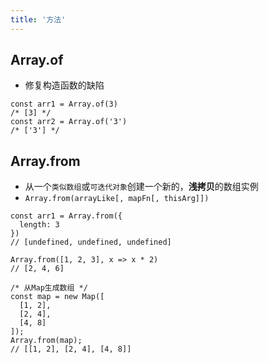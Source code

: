 ```yaml
---
title: '方法'
---
```


## Array.of

* 修复构造函数的缺陷

```JS
const arr1 = Array.of(3)
/* [3] */
const arr2 = Array.of('3')
/* ['3'] */
```

## Array.from

* 从一个`类似数组`或`可迭代对象`创建一个新的，**浅拷贝**的数组实例
* `Array.from(arrayLike[, mapFn[, thisArg]])`

```JS
const arr1 = Array.from({
  length: 3
})
// [undefined, undefined, undefined]

Array.from([1, 2, 3], x => x * 2)
// [2, 4, 6]

/* 从Map生成数组 */
const map = new Map([
  [1, 2],
  [2, 4],
  [4, 8]
]);
Array.from(map);
// [[1, 2], [2, 4], [4, 8]]
```
